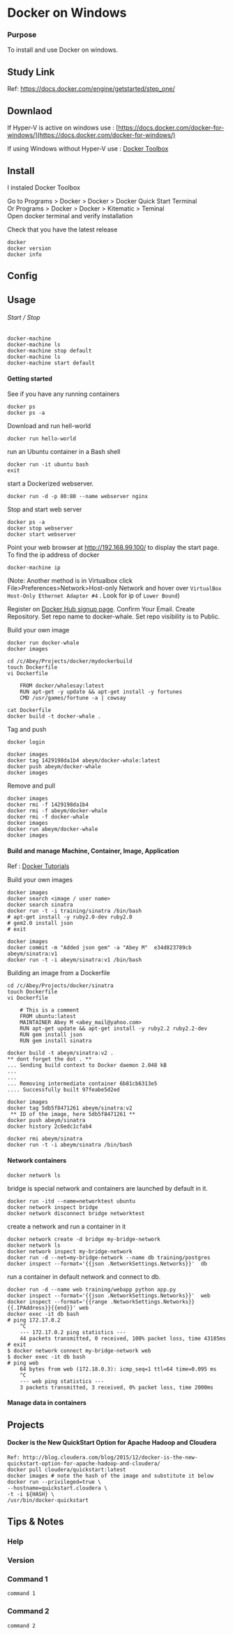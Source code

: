 # Docker on Windows

### Purpose
To install and use Docker on windows.

## Study Link
Ref: https://docs.docker.com/engine/getstarted/step_one/

## Downlaod

If Hyper-V is active on windows use : [https://docs.docker.com/docker-for-windows/](https://docs.docker.com/docker-for-windows/)

If using Windows without Hyper-V use : [Docker Toolbox](https://docs.docker.com/toolbox/overview/)

## Install

I instaled Docker Toolbox

Go to Programs > Docker > Docker > Docker Quick Start Terminal  
Or Programs > Docker > Docker > Kitematic > Teminal  
Open docker terminal and verify installation   

Check that you have the latest release

	docker 
	docker version
	docker info

## Config

## Usage 

	
###### Start / Stop
	docker-machine 
	docker-machine ls
	docker-machine stop default
	docker-machine ls
	docker-machine start default
	
#### Getting started

See if you have any running containers

	docker ps
	docker ps -a

Download and run hell-world

	docker run hello-world

run an Ubuntu container in a Bash shell

	docker run -it ubuntu bash
	exit

start a Dockerized webserver. 

	docker run -d -p 80:80 --name webserver nginx
	
Stop and start web server 

	docker ps -a	
	docker stop webserver
	docker start webserver

Point your web browser at http://192.168.99.100/ to display the start page.	
To find the ip address of docker 

	docker-machine ip

(Note: Another method is in Virtualbox click File>Preferences>Network>Host-only Network and hover over `VirtualBox Host-Only Ethernet Adapter #4` . Look for ip of  `Lower Bound`)

Register on [Docker Hub signup page](https://hub.docker.com/register/).
Confirm Your Email. Create Repository. Set repo name to docker-whale. Set repo visibility is to Public.

Build your own image 

	docker run docker-whale
	docker images
	
	cd /c/Abey/Projects/docker/mydockerbuild
	touch Dockerfile
	vi Dockerfile

		FROM docker/whalesay:latest
		RUN apt-get -y update && apt-get install -y fortunes
		CMD /usr/games/fortune -a | cowsay

	cat Dockerfile
	docker build -t docker-whale .

Tag and push

	docker login

	docker images
	docker tag 1429198da1b4 abeym/docker-whale:latest
	docker push abeym/docker-whale
	docker images

Remove and pull 

	docker images
	docker rmi -f 1429198da1b4
	docker rmi -f abeym/docker-whale
	docker rmi -f docker-whale
	docker images
	docker run abeym/docker-whale	
	docker images

#### Build and manage Machine, Container, Image, Application
 Ref : [Docker Tutorials](https://docs.docker.com/engine/tutorials/) 

Build your own images

	docker images
	docker search <image / user name>
	docker search sinatra
	docker run -t -i training/sinatra /bin/bash
	# apt-get install -y ruby2.0-dev ruby2.0
	# gem2.0 install json
	# exit
	
	docker images
	docker commit -m "Added json gem" -a "Abey M"  e34d823789cb abeym/sinatra:v1
	docker run -t -i abeym/sinatra:v1 /bin/bash
    
Building an image from a Dockerfile

	cd /c/Abey/Projects/docker/sinatra
	touch Dockerfile
	vi Dockerfile
	
		# This is a comment
		FROM ubuntu:latest
		MAINTAINER Abey M <abey_mail@yahoo.com>
		RUN apt-get update && apt-get install -y ruby2.2 ruby2.2-dev
		RUN gem install json
		RUN gem install sinatra

	docker build -t abeym/sinatra:v2 .
	** dont forget the dot . **
	... Sending build context to Docker daemon 2.048 kB
	...
	...
	... Removing intermediate container 6b81cb6313e5
	.... Successfully built 97feabe5d2ed
	
	docker images
	docker tag 5db5f8471261 abeym/sinatra:v2
	 ** ID of the image, here 5db5f8471261 **
	docker push abeym/sinatra
	docker history 2c6edc1cfab4
	
	docker rmi abeym/sinatra
	docker run -t -i abeym/sinatra /bin/bash
	
#### Network containers
	
	docker network ls

bridge is special network and containers are launched by default in it.

	docker run -itd --name=networktest ubuntu
	docker network inspect bridge
	docker network disconnect bridge networktest

  create a network and run a container in it	
	
	docker network create -d bridge my-bridge-network
	docker network ls
	docker network inspect my-bridge-network
	docker run -d --net=my-bridge-network --name db training/postgres
	docker inspect --format='{{json .NetworkSettings.Networks}}'  db
	
  run a container in default network and connect to db.
  
	docker run -d --name web training/webapp python app.py
	docker inspect --format='{{json .NetworkSettings.Networks}}'  web
	docker inspect --format='{{range .NetworkSettings.Networks}}{{.IPAddress}}{{end}}' web
	docker exec -it db bash
	# ping 172.17.0.2
		^C
		--- 172.17.0.2 ping statistics ---
		44 packets transmitted, 0 received, 100% packet loss, time 43185ms
	# exit
	$ docker network connect my-bridge-network web
	$ docker exec -it db bash
	# ping web
		64 bytes from web (172.18.0.3): icmp_seq=1 ttl=64 time=0.095 ms
		^C
		--- web ping statistics ---
		3 packets transmitted, 3 received, 0% packet loss, time 2000ms

#### Manage data in containers	
	


	
## Projects

#### Docker is the New QuickStart Option for Apache Hadoop and Cloudera
	Ref: http://blog.cloudera.com/blog/2015/12/docker-is-the-new-quickstart-option-for-apache-hadoop-and-cloudera/
	docker pull cloudera/quickstart:latest
	docker images # note the hash of the image and substitute it below
	docker run --privileged=true \
	--hostname=quickstart.cloudera \
	-t -i ${HASH} \
	/usr/bin/docker-quickstart
	
## Tips & Notes

### Help


### Version


### Command 1

    command 1

### Command 2

    command 2
    
